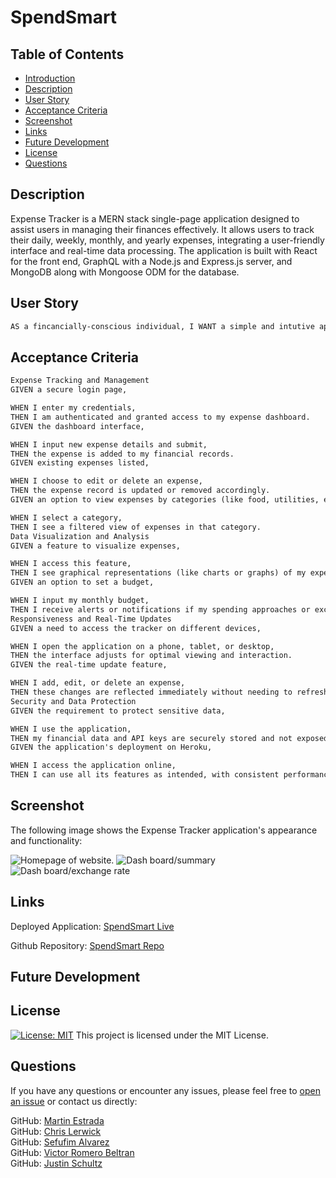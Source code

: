 # SpendSmart

## Table of Contents
- [Introduction](#introduction)
- [Description](#description)
- [User Story](#user-story)
- [Acceptance Criteria](#acceptance-criteria)
- [Screenshot](#screenshot)
- [Links](#links)
- [Future Development](#future-development)
- [License](#license)
- [Questions](#questions)

## Description

Expense Tracker is a MERN stack single-page application designed to assist users in managing their finances effectively. It allows users to track their daily, weekly, monthly, and yearly expenses, integrating a user-friendly interface and real-time data processing. The application is built with React for the front end, GraphQL with a Node.js and Express.js server, and MongoDB along with Mongoose ODM for the database.

## User Story

```md
AS a fincancially-conscious individual, I WANT a simple and intutive application to track my expenses, SO THAT I can manage my budget more efficiently and make informed financial decisions.

```

## Acceptance Criteria

```md
Expense Tracking and Management
GIVEN a secure login page,

WHEN I enter my credentials,
THEN I am authenticated and granted access to my expense dashboard.
GIVEN the dashboard interface,

WHEN I input new expense details and submit,
THEN the expense is added to my financial records.
GIVEN existing expenses listed,

WHEN I choose to edit or delete an expense,
THEN the expense record is updated or removed accordingly.
GIVEN an option to view expenses by categories (like food, utilities, etc.),

WHEN I select a category,
THEN I see a filtered view of expenses in that category.
Data Visualization and Analysis
GIVEN a feature to visualize expenses,

WHEN I access this feature,
THEN I see graphical representations (like charts or graphs) of my expenses over time.
GIVEN an option to set a budget,

WHEN I input my monthly budget,
THEN I receive alerts or notifications if my spending approaches or exceeds this limit.
Responsiveness and Real-Time Updates
GIVEN a need to access the tracker on different devices,

WHEN I open the application on a phone, tablet, or desktop,
THEN the interface adjusts for optimal viewing and interaction.
GIVEN the real-time update feature,

WHEN I add, edit, or delete an expense,
THEN these changes are reflected immediately without needing to refresh the page.
Security and Data Protection
GIVEN the requirement to protect sensitive data,

WHEN I use the application,
THEN my financial data and API keys are securely stored and not exposed to unauthorized users.
GIVEN the application's deployment on Heroku,

WHEN I access the application online,
THEN I can use all its features as intended, with consistent performance and data integrity.

```

## Screenshot

The following image shows the Expense Tracker application's appearance and functionality:

![Homepage of website.](./public/src/assets/spendsmartscreenshot.png)
![Dash board/summary](./public/src/assets/shot2.png)
![Dash board/exchange rate](./public/src/assets/shot3.png)

## Links
Deployed Application: [SpendSmart Live](https://spendsmart-yq4j.onrender.com/)<br>

Github Repository: [SpendSmart Repo](https://github.com/CrisCo116/expense-tracker)

## Future Development

## License
[![License: MIT](https://img.shields.io/badge/License-MIT-yellow.svg)](https://opensource.org/licenses) This project is licensed under the MIT License.

## Questions
If you have any questions or encounter any issues, please feel free to [open an issue](https://github.com/CrisCo116/expense-tracker/issues) or contact us directly:<br>

GitHub: [Martin Estrada](https://github.com/Mxrtinee)<br>
GitHub: [Chris Lerwick](https://github.com/CrisCo116)<br>
GitHub: [Sefufim Alvarez](https://github.com/sefu-alv)<br>
GitHub: [Victor Romero Beltran](https://github.com/vromero-beltran)<br>
GitHub: [Justin Schultz](https://github.com/justin-schultz37)<br>
